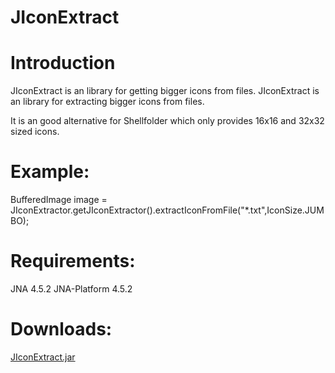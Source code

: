 # JIconExtract

# Introduction

JIconExtract is an library for getting bigger icons from files.
JIconExtract is an library for extracting bigger icons from files.

It is an good alternative for Shellfolder which only provides 16x16 and 32x32 sized icons.

# Example:

BufferedImage image = JIconExtractor.getJIconExtractor().extractIconFromFile("*.txt",IconSize.JUMBO);

# Requirements:
JNA 4.5.2
JNA-Platform 4.5.2

# Downloads:
<a href="https://www.dropbox.com/s/gob454p2xct3eaz/JIconExtract.jar?dl=1/">JIconExtract.jar</a>



